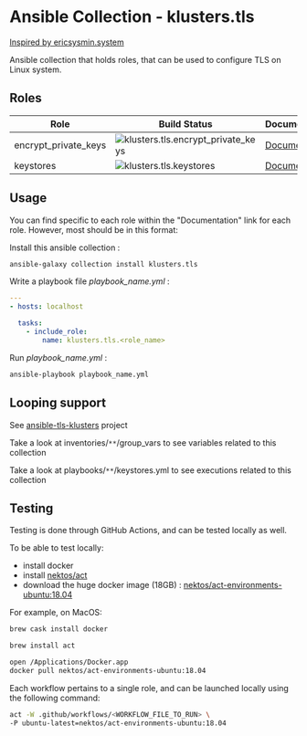 # Ansible Collection - klusters.tls
[Inspired by ericsysmin.system](https://galaxy.ansible.com/ericsysmin/system)

Ansible collection that holds roles, that can be used to configure TLS on Linux system. 

## Roles

| Role      | Build Status                                                                                                                                                                                                                                                        | Documentation                                                                                          |
| --------- | ------------------------------------------------------------------------------------------------------------------------------------------------------------------------------------------------------------------------------------------------------------------- | ------------------------------------------------------------------------------------------------------ |
|  encrypt_private_keys   | ![klusters.tls.encrypt_private_keys](https://github.com/klusters/ansible-collection-tls/workflows/klusters.tls.encrypt_private_keys/badge.svg)          | [Documentation](https://github.com/klusters/ansible-collection-tls/tree/master/roles/encrypt_private_keys)    |
|  keystores   | ![klusters.tls.keystores](https://github.com/klusters/ansible-collection-tls/workflows/klusters.tls.keystores/badge.svg)          | [Documentation](https://github.com/klusters/ansible-collection-tls/tree/master/roles/keystores)    |

## Usage

You can find specific to each role within the "Documentation" link for each role. However, most should be in this format:

Install this ansible collection :
```bash
ansible-galaxy collection install klusters.tls
```

Write a playbook file *playbook_name.yml* :

```yaml
---
- hosts: localhost

  tasks:
    - include_role:
        name: klusters.tls.<role_name>
```

Run *playbook_name.yml* :
```bash
ansible-playbook playbook_name.yml
```

## Looping support
See [ansible-tls-klusters](https://github.com/klusters/ansible-tls-klusters) project

Take a look at inventories/``**``/group_vars to see variables related to this collection 

Take a look at playbooks/``**``/keystores.yml to see executions related to this collection

## Testing

Testing is done through GitHub Actions, and can be tested locally as well.

To be able to test locally:
- install docker 
- install [nektos/act](https://github.com/nektos/act)
- download the huge docker image (18GB) : [nektos/act-environments-ubuntu:18.04](https://hub.docker.com/r/nektos/act-environments-ubuntu/tags)

For example, on MacOS:
```bash
brew cask install docker

brew install act

open /Applications/Docker.app
docker pull nektos/act-environments-ubuntu:18.04
```

Each workflow pertains to a single role, and can be launched locally using the following command:

```bash
act -W .github/workflows/<WORKFLOW_FILE_TO_RUN> \
-P ubuntu-latest=nektos/act-environments-ubuntu:18.04
```